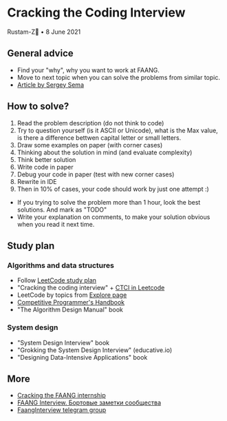 # Cracking the Coding Interview 

Rustam-Z🚀 • 8 June 2021

## General advice
- Find your "why", why you want to work at FAANG.
- Move to next topic when you can solve the problems from similar topic. 
- [Article by Sergey Sema](https://dou.ua/lenta/articles/google-interview/)

## How to solve?
1. Read the problem description (do not think to code)
2. Try to question yourself (is it ASCII or Unicode), what is the Max value, is there a difference bettwen capital letter or small letters.
3. Draw some examples on paper (with corner cases)
4. Thinking about the solution in mind (and evaluate complexity)
5. Think better solution
6. Write code in paper
7. Debug your code in paper (test with new corner cases)
8. Rewrite in IDE
9. Then in 10% of cases, your code should work by just one attempt :)

- If you trying to solve the problem more than 1 hour, look the best solutions. And mark as "TODO"
- Write your explanation on comments, to make your solution obvious when you read it next time.

## Study plan
### Algorithms and data structures
- Follow [LeetCode study plan](https://leetcode.com/study-plan/)
- "Cracking the coding interview" + [CTCI in Leetcode](https://leetcode.com/discuss/general-discussion/1152824/cracking-the-coding-interview-6th-edition-in-leetcode)
- LeetCode by topics from [Explore page](https://leetcode.com/explore/)
- [Competitive Programmer's Handbook](https://cses.fi/book/book.pdf)
- "The Algorithm Design Manual" book

### System design
- "System Design Interview" book
- "Grokking the System Design Interview" (educative.io)
- "Designing Data-Intensive Applications" book

## More
- [Cracking the FAANG internship](https://gist.github.com/kwojcicki/fe916e8a12dd2abea68d772d740daf29)
- [FAANG Interview. Бортовые заметки сообщества](https://docs.google.com/document/d/1RKzJA7UHj3UKMFxK4Bluy-gB7Sf2fk0mUlCPs76Z07k/edit#)
- [FaangInterview telegram group](https://t.me/FaangInterview)

<!-- Welcome to Cracking FAANG!

My study plan:
- #algorithms, #systems_design and #behavior

- Nodir's advice https://t.me/cracking_faang/285
- Smns advice https://t.me/FaangInterviewChannel/58

- https://t.me/faang_materials
- https://t.me/FaangInterviewChannel

Smth should be here:
  - Google
  - Facebook **
  - Microsoft **
  - Amazon 
  - OpenAI

https://t.me/FaangDataScience/436
"Хорошая мастер программа и стажировка по нужной теме + хорошая подготовка может принести офер джуниора в амазон." - @elena_12321
-->
